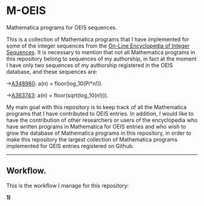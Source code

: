 # M-OEIS
Mathematica programs for OEIS sequences.

This is a collection of Mathematica programs that I have implemented for some of the integer sequences from the [On-Line Encyclopedia of Integer Sequences](https://oeis.org). It is necessary to mention that not all Mathematica programs in this repository belong to sequences of my authorship, in fact at the moment I have only two sequences of my authorship registered in the OEIS database, and these sequences are:

->[A348960](https://oeis.org/A348960): a(n) = floor(log_10(Pi*n!)).

->[A363743](https://oeis.org/A363743): a(n) = floor(sqrt(log_10(n!))).

My main goal with this repository is to keep track of all the Mathematica programs that I have contributed to OEIS entries. In addition, I would like to have the contribution of other researchers or users of the encyclopedia who have written programs in Mathematica for OEIS entries and who wish to grow the database of Mathematica programs in this repository, in order to make this repository the largest collection of Mathematica programs implemented for OEIS entries registered on Github. 

---

## Workflow.

This is the workflow I manage for this repository:

**1)** 
